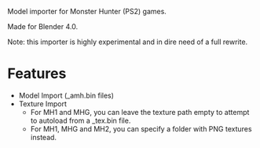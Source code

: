 Model importer for Monster Hunter (PS2) games.

Made for Blender 4.0.

Note: this importer is highly experimental and in dire need of a full rewrite.

# Features

* Model Import (_amh.bin files)
* Texture Import
    * For MH1 and MHG, you can leave the texture path empty to attempt to autoload from a _tex.bin file.
    * For MH1, MHG and MH2, you can specify a folder with PNG textures instead.